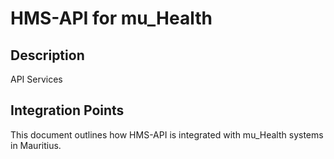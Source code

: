 # HMS-API for mu_Health

## Description

API Services

## Integration Points

This document outlines how HMS-API is integrated with mu_Health systems in Mauritius.
